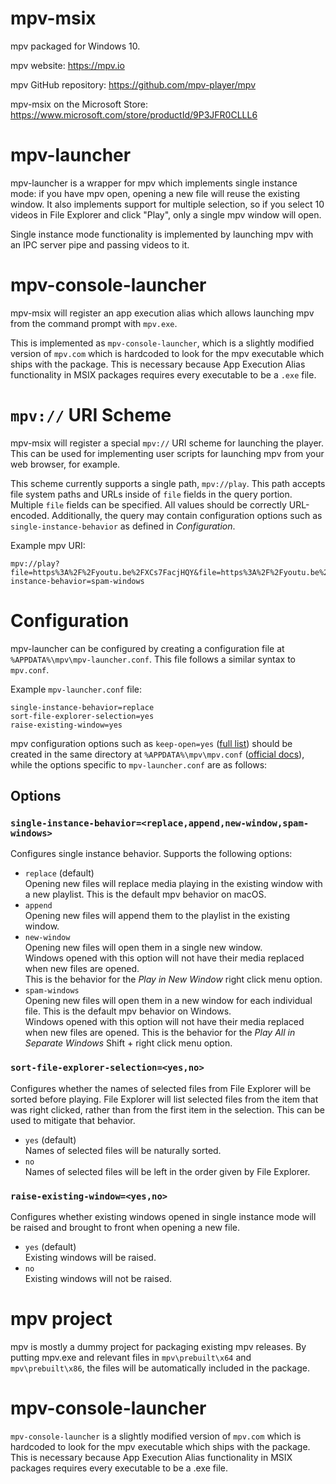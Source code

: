 # mpv-msix

mpv packaged for Windows 10.

mpv website: https://mpv.io

mpv GitHub repository: https://github.com/mpv-player/mpv

mpv-msix on the Microsoft Store: https://www.microsoft.com/store/productId/9P3JFR0CLLL6

# mpv-launcher

mpv-launcher is a wrapper for mpv which implements single instance mode: if you have mpv open, opening a new file will reuse the existing window. It also implements support for multiple selection, so if you select 10 videos in File Explorer and click "Play", only a single mpv window will open.

Single instance mode functionality is implemented by launching mpv with an IPC server pipe and passing videos to it.

# mpv-console-launcher

mpv-msix will register an app execution alias which allows launching mpv from the command prompt with `mpv.exe`. 

This is implemented as `mpv-console-launcher`, which is a slightly modified version of `mpv.com` which is hardcoded to look for the mpv executable which ships with the package. This is necessary because App Execution Alias functionality in MSIX packages requires every executable to be a `.exe` file. 

# `mpv://` URI Scheme

mpv-msix will register a special `mpv://` URI scheme for launching the player. This can be used for implementing user scripts for launching mpv from your web browser, for example.

This scheme currently supports a single path, `mpv://play`. This path accepts file system paths and URLs inside of `file` fields in the query portion. Multiple `file` fields can be specified. All values should be correctly URL-encoded. Additionally, the query may contain configuration options such as `single-instance-behavior` as defined in *Configuration*.

Example mpv URI:

```
mpv://play?file=https%3A%2F%2Fyoutu.be%2FXCs7FacjHQY&file=https%3A%2F%2Fyoutu.be%2FXCs7FacjHQY&single-instance-behavior=spam-windows
```

# Configuration

mpv-launcher can be configured by creating a configuration file at `%APPDATA%\mpv\mpv-launcher.conf`. This file follows a similar syntax to `mpv.conf`.

Example `mpv-launcher.conf` file:
```
single-instance-behavior=replace
sort-file-explorer-selection=yes
raise-existing-window=yes
```
mpv configuration options such as `keep-open=yes` ([full list](https://github.com/mpv-player/mpv/blob/v0.36.0/DOCS/man/options.rst)) should be created in the same directory at `%APPDATA%\mpv\mpv.conf` ([official docs](https://github.com/mpv-player/mpv/blob/v0.36.0/DOCS/man/mpv.rst#files-on-windows)), while the options specific to `mpv-launcher.conf` are as follows:

## Options

### `single-instance-behavior=<replace,append,new-window,spam-windows>`

Configures single instance behavior. Supports the following options:

* `replace` (default)  
    Opening new files will replace media playing in the existing window with a new playlist. This is the default mpv behavior on macOS.
* `append`  
    Opening new files will append them to the playlist in the existing window.
* `new-window`  
    Opening new files will open them in a single new window.  
    Windows opened with this option will not have their media replaced when new files are opened.  
    This is the behavior for the *Play in New Window* right click menu option.
* `spam-windows`  
    Opening new files will open them in a new window for each individual file. This is the default mpv behavior on Windows.  
    Windows opened with this option will not have their media replaced when new files are opened.
    This is the behavior for the *Play All in Separate Windows* Shift + right click menu option.

### `sort-file-explorer-selection=<yes,no>`

Configures whether the names of selected files from File Explorer will be sorted before playing. File Explorer will list selected files from the item that was right clicked, rather than from the first item in the selection. This can be used to mitigate that behavior.

* `yes` (default)  
    Names of selected files will be naturally sorted.
* `no`  
    Names of selected files will be left in the order given by File Explorer.

### `raise-existing-window=<yes,no>`

Configures whether existing windows opened in single instance mode will be raised and brought to front when opening a new file.

* `yes` (default)  
    Existing windows will be raised.
* `no`  
    Existing windows will not be raised.

# mpv project

mpv is mostly a dummy project for packaging existing mpv releases. By putting mpv.exe and relevant files in `mpv\prebuilt\x64` and `mpv\prebuilt\x86`, the files will be automatically included in the package.

# mpv-console-launcher

`mpv-console-launcher` is a slightly modified version of `mpv.com` which is hardcoded to look for the mpv executable which ships with the package. This is necessary because App Execution Alias functionality in MSIX packages requires every executable to be a .exe file. 
